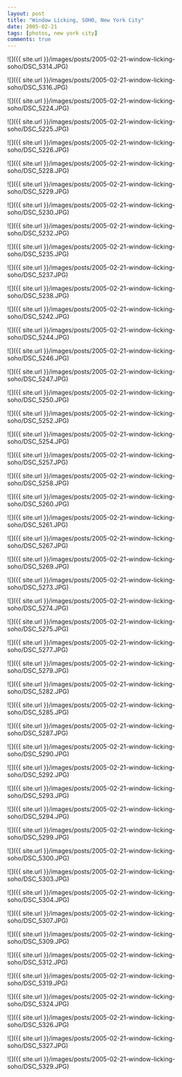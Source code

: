 ```yaml
---
layout: post
title: "Window Licking, SOHO, New York City"
date: 2005-02-21
tags: [photos, new york city]
comments: true
---
```

![]({{ site.url }}/images/posts/2005-02-21-window-licking-soho/DSC_5314.JPG)

![]({{ site.url }}/images/posts/2005-02-21-window-licking-soho/DSC_5316.JPG)

![]({{ site.url }}/images/posts/2005-02-21-window-licking-soho/DSC_5224.JPG)

![]({{ site.url }}/images/posts/2005-02-21-window-licking-soho/DSC_5225.JPG)

![]({{ site.url }}/images/posts/2005-02-21-window-licking-soho/DSC_5226.JPG)

![]({{ site.url }}/images/posts/2005-02-21-window-licking-soho/DSC_5228.JPG)

![]({{ site.url }}/images/posts/2005-02-21-window-licking-soho/DSC_5229.JPG)

![]({{ site.url }}/images/posts/2005-02-21-window-licking-soho/DSC_5230.JPG)

![]({{ site.url }}/images/posts/2005-02-21-window-licking-soho/DSC_5232.JPG)

![]({{ site.url }}/images/posts/2005-02-21-window-licking-soho/DSC_5235.JPG)

![]({{ site.url }}/images/posts/2005-02-21-window-licking-soho/DSC_5237.JPG)

![]({{ site.url }}/images/posts/2005-02-21-window-licking-soho/DSC_5238.JPG)

![]({{ site.url }}/images/posts/2005-02-21-window-licking-soho/DSC_5242.JPG)

![]({{ site.url }}/images/posts/2005-02-21-window-licking-soho/DSC_5244.JPG)

![]({{ site.url }}/images/posts/2005-02-21-window-licking-soho/DSC_5246.JPG)

![]({{ site.url }}/images/posts/2005-02-21-window-licking-soho/DSC_5247.JPG)

![]({{ site.url }}/images/posts/2005-02-21-window-licking-soho/DSC_5250.JPG)

![]({{ site.url }}/images/posts/2005-02-21-window-licking-soho/DSC_5252.JPG)

![]({{ site.url }}/images/posts/2005-02-21-window-licking-soho/DSC_5254.JPG)

![]({{ site.url }}/images/posts/2005-02-21-window-licking-soho/DSC_5257.JPG)

![]({{ site.url }}/images/posts/2005-02-21-window-licking-soho/DSC_5258.JPG)

![]({{ site.url }}/images/posts/2005-02-21-window-licking-soho/DSC_5260.JPG)

![]({{ site.url }}/images/posts/2005-02-21-window-licking-soho/DSC_5261.JPG)

![]({{ site.url }}/images/posts/2005-02-21-window-licking-soho/DSC_5267.JPG)

![]({{ site.url }}/images/posts/2005-02-21-window-licking-soho/DSC_5269.JPG)

![]({{ site.url }}/images/posts/2005-02-21-window-licking-soho/DSC_5273.JPG)

![]({{ site.url }}/images/posts/2005-02-21-window-licking-soho/DSC_5274.JPG)

![]({{ site.url }}/images/posts/2005-02-21-window-licking-soho/DSC_5275.JPG)

![]({{ site.url }}/images/posts/2005-02-21-window-licking-soho/DSC_5277.JPG)

![]({{ site.url }}/images/posts/2005-02-21-window-licking-soho/DSC_5279.JPG)

![]({{ site.url }}/images/posts/2005-02-21-window-licking-soho/DSC_5282.JPG)

![]({{ site.url }}/images/posts/2005-02-21-window-licking-soho/DSC_5285.JPG)

![]({{ site.url }}/images/posts/2005-02-21-window-licking-soho/DSC_5287.JPG)

![]({{ site.url }}/images/posts/2005-02-21-window-licking-soho/DSC_5290.JPG)

![]({{ site.url }}/images/posts/2005-02-21-window-licking-soho/DSC_5292.JPG)

![]({{ site.url }}/images/posts/2005-02-21-window-licking-soho/DSC_5293.JPG)

![]({{ site.url }}/images/posts/2005-02-21-window-licking-soho/DSC_5294.JPG)

![]({{ site.url }}/images/posts/2005-02-21-window-licking-soho/DSC_5299.JPG)

![]({{ site.url }}/images/posts/2005-02-21-window-licking-soho/DSC_5300.JPG)

![]({{ site.url }}/images/posts/2005-02-21-window-licking-soho/DSC_5303.JPG)

![]({{ site.url }}/images/posts/2005-02-21-window-licking-soho/DSC_5304.JPG)

![]({{ site.url }}/images/posts/2005-02-21-window-licking-soho/DSC_5307.JPG)

![]({{ site.url }}/images/posts/2005-02-21-window-licking-soho/DSC_5309.JPG)

![]({{ site.url }}/images/posts/2005-02-21-window-licking-soho/DSC_5312.JPG)

![]({{ site.url }}/images/posts/2005-02-21-window-licking-soho/DSC_5319.JPG)

![]({{ site.url }}/images/posts/2005-02-21-window-licking-soho/DSC_5324.JPG)

![]({{ site.url }}/images/posts/2005-02-21-window-licking-soho/DSC_5326.JPG)

![]({{ site.url }}/images/posts/2005-02-21-window-licking-soho/DSC_5327.JPG)

![]({{ site.url }}/images/posts/2005-02-21-window-licking-soho/DSC_5329.JPG)

